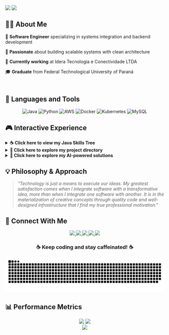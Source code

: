 <div align="left">
  <img src="https://user-images.githubusercontent.com/74038190/212257468-1e9a91f1-b626-4baa-b15d-5c385dfa7ed2.gif" width="100">
  
  <a href="https://git.io/typing-svg">
    <img src="https://readme-typing-svg.herokuapp.com/?lines=Hello+👋;I'm+Igor+👨🏾‍💻;&center=true&size=30">
  </a>
</div>

<!-- <img align="right" height="250px" alt="GIF" src="https://media.giphy.com/media/CVtNe84hhYF9u/giphy.gif" /> -->

## 👨‍💻 About Me

🔭 **Software Engineer** specializing in systems integration and backend development

🌱 **Passionate** about building scalable systems with clean architecture

💼 **Currently working** at Idera Tecnologia e Conectividade LTDA

🎓 **Graduate** from Federal Technological University of Paraná

<br clear="right"/>

## 🔨 Languages and Tools

<div align="center">
  <img src="https://techstack-generator.vercel.app/java-icon.svg" alt="Java" width="65" height="65" />
  <img src="https://techstack-generator.vercel.app/python-icon.svg" alt="Python" width="65" height="65" />
  <img src="https://techstack-generator.vercel.app/aws-icon.svg" alt="AWS" width="65" height="65" />
  <img src="https://techstack-generator.vercel.app/docker-icon.svg" alt="Docker" width="65" height="65" />
  <img src="https://techstack-generator.vercel.app/kubernetes-icon.svg" alt="Kubernetes" width="65" height="65" />
  <img src="https://techstack-generator.vercel.app/mysql-icon.svg" alt="MySQL" width="65" height="65" />
<!--   <img src="https://techstack-generator.vercel.app/postgresql-icon.svg" alt="PostgreSQL" width="65" height="65" /> -->
</div>


## 🎮 Interactive Experience

<details>
<summary><b>☕️ Click here to view my Java Skills Tree</b></summary>

```
Java Skills Tree 🌳
│
├── Core Java
│   ├── JDBC & Database Connectivity
│   ├── Multithreading & Concurrency
│   ├── Java Design Patterns
│   ├── Stream API & Lambda Expressions
│   └── Performance Optimization
│
├── Enterprise Java
│   ├── Jakarta EE Ecosystem
│   ├── EJB Architecture & Implementation
│   ├── JMS & Messaging Systems
│   ├── RMI & Distributed Computing
│   └── RESTful Web Services
│
├── Frameworks
│   ├── Spring Boot
│   ├── Spring Framework
│   ├── Hibernate ORM
│   ├── Quarkus
│   └── MicroProfile
│
└── DevOps & Cloud
    ├── Docker Containerization
    ├── Kubernetes/k3s Orchestration
    ├── AWS/GCP/Azure Cloud Solutions
    ├── CI/CD Pipeline Implementation
    └── Monitoring & Logging Solutions
```

</details>

<details>
<summary><b>📂 Click here to explore my project directory</b></summary>

```bash
$ ls -la ~/projects/

drwxr-xr-x  NotionAIAssistant/  # AI-powered Notion assistant
drwxr-xr-x  JotDown/            # MCP Server in Rust for Notion & mdBooks
```

</details>

<details>
<summary><b>🚀 Click here to explore my AI-powered solutions</b></summary>

<div align="center">

### 🤖 Notion AI Assistant
*Transforming productivity with intelligent automation*

<table>
<tr>
<td align="center">
<strong>🌐 Live Platform</strong><br>
<a href="https://notionassistant.llmway.com.br">
<img src="https://img.shields.io/badge/Notion%20AI-Live%20Demo-FF5722?style=for-the-badge&logo=notion&logoColor=white" height="35"/>
</a>
</td>
<td align="center">
<strong>📚 Documentation</strong><br>
<a href="https://docs.notionassistant.llmway.com.br">
<img src="https://img.shields.io/badge/API%20Docs-Ready-4CAF50?style=for-the-badge&logo=gitbook&logoColor=white" height="35"/>
</a>
</td>
</tr>
</table>

*Built with cutting-edge AI to revolutionize how you interact with Notion workspaces*

</div>

</details>

<!-- <details>
<summary><b>👆 Click here to view my tech stack radar</b></summary>

<div align="center">
  <img src="https://raw.githubusercontent.com/igorhlr/igorhlr/main/assets/tech-radar.png" alt="Tech Radar" width="600">
</div>

</details> -->

## 💡 Philosophy & Approach

> *"Technology is just a means to execute our ideas. My greatest satisfaction comes when I integrate software with a transformative idea, more than when I integrate one software with another. It is in the materialization of creative concepts through quality code and well-designed infrastructure that I find my true professional motivation."*

## 📡 Connect With Me

<div align="center">
  <a href="https://www.linkedin.com/in/igor-rozalem-a67560209/">
    <img src="https://img.shields.io/badge/linkedin-%230077B5.svg?&style=for-the-badge&logo=linkedin&logoColor=white" height="35"/>
  </a>
  <a href="https://github.com/igorhlr">
    <img src="https://img.shields.io/badge/github-%23181717.svg?&style=for-the-badge&logo=github&logoColor=white" height="35"/>
  </a>
  <a href="https://twitter.com/igorrozalem">
    <img src="https://img.shields.io/badge/twitter-%231DA1F2.svg?&style=for-the-badge&logo=twitter&logoColor=white" height="35"/>
  </a>
  <a href="https://huggingface.co/igorhlr">
    <img src="https://img.shields.io/badge/🤗%20Hugging%20Face-FFD21E?style=for-the-badge&logoColor=black" height="35"/>
  </a>
  <a href="mailto:igorhlr3@hotmail.com">
    <img src="https://img.shields.io/badge/email-%23D14836.svg?&style=for-the-badge&logo=gmail&logoColor=white" height="35"/>
  </a>
</div>

<div align="center">
  <h3>☕ Keep coding and stay caffeinated! ☕</h3>
  
  <img src="https://raw.githubusercontent.com/platane/snk/output/github-contribution-grid-snake.svg" alt="Snake animation">
</div>

## 📊 Performance Metrics

<div align="center">
  <img src="https://github-readme-stats.vercel.app/api?username=igorhlr&show_icons=true&theme=synthwave&hide_border=true&count_private=true" width="400">
  <img src="https://github-readme-streak-stats.herokuapp.com/?user=igorhlr&theme=synthwave&hide_border=true" width="400">
</div>

<div align="center">
  <img src="https://github-profile-trophy.vercel.app/?username=igorhlr&theme=nord&column=7&no-frame=true" width="800">
</div>


